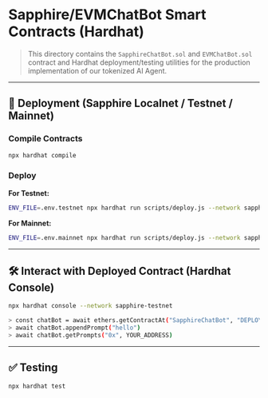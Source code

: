 # Sapphire/EVMChatBot Smart Contracts (Hardhat)

> This directory contains the `SapphireChatBot.sol` and `EVMChatBot.sol` contract and Hardhat deployment/testing utilities for the production implementation of our tokenized AI Agent.

---

## 🚀 Deployment (Sapphire Localnet / Testnet / Mainnet)

### Compile Contracts

```bash
npx hardhat compile
```

### Deploy

**For Testnet:**

```bash
ENV_FILE=.env.testnet npx hardhat run scripts/deploy.js --network sapphire-testnet
```

**For Mainnet:**

```bash
ENV_FILE=.env.mainnet npx hardhat run scripts/deploy.js --network sapphire
```

---

## 🛠 Interact with Deployed Contract (Hardhat Console)

```bash
npx hardhat console --network sapphire-testnet

> const chatBot = await ethers.getContractAt("SapphireChatBot", "DEPLOYED_ADDRESS")
> await chatBot.appendPrompt("hello")
> await chatBot.getPrompts("0x", YOUR_ADDRESS)
```

---

## ✅ Testing

```bash
npx hardhat test
```

